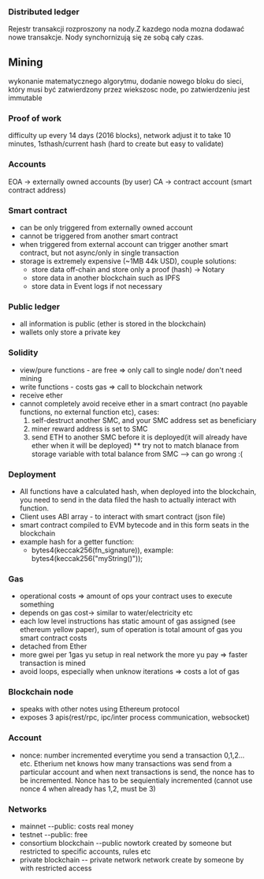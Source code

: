 ### Distributed ledger
  Rejestr transakcji rozproszony na nody.Z kazdego noda mozna dodawać nowe transakcje. Nody synchornizują się ze sobą cały czas.
## Mining
  wykonanie matematycznego algorytmu, dodanie nowego bloku do sieci, który musi być zatwierdzony przez wiekszosc node, po zatwierdzeniu jest immutable
### Proof of work
  difficulty up every 14 days (2016 blocks), network adjust it to take 10 minutes, 1sthash/current hash (hard to create but easy to validate)

### Accounts
EOA -> externally owned accounts (by user)
CA -> contract account (smart contract address)

### Smart contract
- can be only triggered from externally owned account
- cannot be triggered from another smart contract
- when triggered from external account can trigger another smart contract, but not async/only in single transaction
- storage is extremely expensive (~1MB 44k USD), couple solutions:
  - store data off-chain and store only a proof (hash) -> Notary
  - store data in another blockchain such as IPFS
  - store data in Event logs if not necessary 

### Public ledger
- all information is public (ether is stored in the blockchain)
- wallets only store a private key

### Solidity 
- view/pure functions - are free => only call to single node/ don't need mining
- write functions - costs gas => call to blockchain network
- receive ether
- cannot completely avoid receive ether in a smart contract (no payable functions, no external function etc), cases:
  1. self-destruct another SMC, and your SMC address set as beneficiary
  2. miner reward address is set to SMC
  3. send ETH to another SMC before it is deployed(it will already have ether when it will be deployed)
  ** try not to match blanace from storage variable with total balance from SMC --> can go wrong :(

### Deployment
- All functions have a calculated hash, when deployed into the blockchain, you need to send in the data filed the hash to actually interact with function.
- Client uses ABI array - to interact with smart contract (json file) 
- smart contract compiled to EVM bytecode and in this form seats in the blockchain
- example hash for a getter function:
  - bytes4(keccak256(fn_signature)), example: bytes4(keccak256("myString()"));

### Gas
- operational costs => amount of ops your contract uses to execute something
- depends on gas cost-> similar to water/electricity etc
- each low level instructions has static amount of gas assigned  (see ethereum yellow paper), sum of operation is total amount of gas you smart contract costs
- detached from Ether 
- more gwei per 1gas yu setup in real network the more yu pay => faster transaction is mined
- avoid loops, especially when unknow iterations => costs a lot of gas

### Blockchain node
- speaks with other notes using Ethereum protocol
- exposes 3 apis(rest/rpc, ipc/inter process communication, websocket)

### Account
- nonce: number incremented everytime you send a transaction 0,1,2... etc. Etherium net knows how many transactions was send from a particular account and when next transactions is send, the nonce has to be incremented. Nonce has to be sequientialy incremented (cannot use nonce 4 when already has 1,2, must  be 3)
  
### Networks
- mainnet --public: costs real money
- testnet --public: free
- consortium blockchain --public nowtork created by someone but restricted to specific accounts, rules etc
- private blockchain -- private network network create by someone by with restricted access
